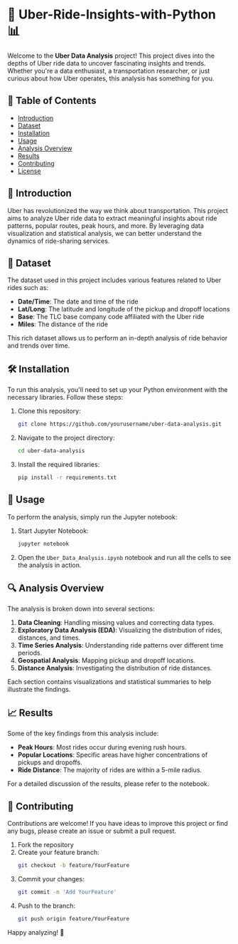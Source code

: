 # 🚗 Uber-Ride-Insights-with-Python 📊

Welcome to the **Uber Data Analysis** project! This project dives into the depths of Uber ride data to uncover fascinating insights and trends. Whether you're a data enthusiast, a transportation researcher, or just curious about how Uber operates, this analysis has something for you.

## 📜 Table of Contents

- [Introduction](#introduction)
- [Dataset](#dataset)
- [Installation](#installation)
- [Usage](#usage)
- [Analysis Overview](#analysis-overview)
- [Results](#results)
- [Contributing](#contributing)
- [License](#license)

## 🧐 Introduction

Uber has revolutionized the way we think about transportation. This project aims to analyze Uber ride data to extract meaningful insights about ride patterns, popular routes, peak hours, and more. By leveraging data visualization and statistical analysis, we can better understand the dynamics of ride-sharing services.

## 📁 Dataset

The dataset used in this project includes various features related to Uber rides such as:
- **Date/Time**: The date and time of the ride
- **Lat/Long**: The latitude and longitude of the pickup and dropoff locations
- **Base**: The TLC base company code affiliated with the Uber ride
- **Miles**: The distance of the ride

This rich dataset allows us to perform an in-depth analysis of ride behavior and trends over time.

## 🛠️ Installation

To run this analysis, you'll need to set up your Python environment with the necessary libraries. Follow these steps:

1. Clone this repository:
    ```bash
    git clone https://github.com/yourusername/uber-data-analysis.git
    ```
2. Navigate to the project directory:
    ```bash
    cd uber-data-analysis
    ```
3. Install the required libraries:
    ```bash
    pip install -r requirements.txt
    ```

## 🏃 Usage

To perform the analysis, simply run the Jupyter notebook:
1. Start Jupyter Notebook:
    ```bash
    jupyter notebook
    ```
2. Open the `Uber_Data_Analysis.ipynb` notebook and run all the cells to see the analysis in action.

## 🔍 Analysis Overview

The analysis is broken down into several sections:
1. **Data Cleaning**: Handling missing values and correcting data types.
2. **Exploratory Data Analysis (EDA)**: Visualizing the distribution of rides, distances, and times.
3. **Time Series Analysis**: Understanding ride patterns over different time periods.
4. **Geospatial Analysis**: Mapping pickup and dropoff locations.
5. **Distance Analysis**: Investigating the distribution of ride distances.

Each section contains visualizations and statistical summaries to help illustrate the findings.

## 📈 Results

Some of the key findings from this analysis include:
- **Peak Hours**: Most rides occur during evening rush hours.
- **Popular Locations**: Specific areas have higher concentrations of pickups and dropoffs.
- **Ride Distance**: The majority of rides are within a 5-mile radius.

For a detailed discussion of the results, please refer to the notebook.

## 🤝 Contributing

Contributions are welcome! If you have ideas to improve this project or find any bugs, please create an issue or submit a pull request.

1. Fork the repository
2. Create your feature branch:
    ```bash
    git checkout -b feature/YourFeature
    ```
3. Commit your changes:
    ```bash
    git commit -m 'Add YourFeature'
    ```
4. Push to the branch:
    ```bash
    git push origin feature/YourFeature
    ```

Happy analyzing! 🚀
